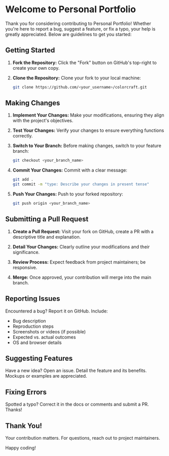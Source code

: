 # Welcome to Personal Portfolio

Thank you for considering contributing to Personal Portfolio! Whether you're here to report a bug, suggest a feature, or fix a typo, your help is greatly appreciated. Below are guidelines to get you started:

## Getting Started

1. **Fork the Repository:** Click the "Fork" button on GitHub's top-right to create your own copy.

2. **Clone the Repository:** Clone your fork to your local machine:
   ```bash
   git clone https://github.com/<your_username>/colorcraft.git
   ```

## Making Changes

1. **Implement Your Changes:** Make your modifications, ensuring they align with the project's objectives.

2. **Test Your Changes:** Verify your changes to ensure everything functions correctly.

3. **Switch to Your Branch:** Before making changes, switch to your feature branch:

   ```bash
   git checkout <your_branch_name>
   ```

4. **Commit Your Changes:** Commit with a clear message:

   ```bash
   git add .
   git commit -m "type: Describe your changes in present tense"
   ```

5. **Push Your Changes:** Push to your forked repository:
   ```bash
   git push origin <your_branch_name>
   ```

## Submitting a Pull Request

1. **Create a Pull Request:** Visit your fork on GitHub, create a PR with a descriptive title and explanation.

2. **Detail Your Changes:** Clearly outline your modifications and their significance.

3. **Review Process:** Expect feedback from project maintainers; be responsive.

4. **Merge:** Once approved, your contribution will merge into the main branch.

## Reporting Issues

Encountered a bug? Report it on GitHub. Include:

- Bug description
- Reproduction steps
- Screenshots or videos (if possible)
- Expected vs. actual outcomes
- OS and browser details

## Suggesting Features

Have a new idea? Open an issue. Detail the feature and its benefits. Mockups or examples are appreciated.

## Fixing Errors

Spotted a typo? Correct it in the docs or comments and submit a PR. Thanks!

## Thank You!

Your contribution matters. For questions, reach out to project maintainers.

Happy coding!
